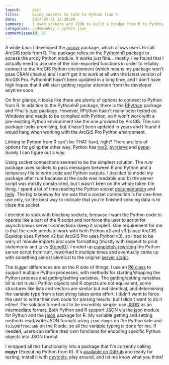 ```yaml
---
layout:     post
title:      Using sockets to talk to Python from R
date:       2017-05-31 12:30:00
summary:    I used sockets and JSON to build a bridge from R to Python.
categories: codemonkey r python json
commentIssueId: 27
---
```


A while back I developed the [arcpyr](https://github.com/mkoohafkan/arcpyr) 
package, which allows users to call ArcGIS tools from R. The package relies 
on the [PythonInR](https://cran.r-project.org/package=PythonInR) package to 
access the arcpy Python module. It works just fine... mostly. I've found 
that I actually need to use one of the non-exported functions in order to
reliably connect to the ArcGIS Python environment (which means my package 
won't pass CRAN checks) and I can't get it to work at all with the latest
version of ArcGIS Pro. PythonInR hasn't been updated in a long time, and
I don't have high hopes that it will start getting regular attention from 
the developer anytime soon.

On first glance, it looks like there are plenty of options to connect to
Python from R. In addition to the PythonInR package, there is the 
[RPython](https://cran.r-project.org/package=rPython) package and Yihui's 
[runr](https://github.com/yihui/runr) package. However, RPython hasn't 
really been tested on Windows and needs to be compiled with Python, so it
won't work with a pre-existing Python environment like the one provided by 
ArcGIS. The runr package looks promising, but it hasn't been updated in
years and I found it would hang when working with the ArcGIS Pro Python
environment.

Linking to Python from R can't be THAT hard, right? There are lots of options
for going the other way; Python has [rpy2](https://rpy2.bitbucket.io), 
[pyrserve](https://pypi.python.org/pypi/pyRserve) and
[pyper](https://pypi.python.org/pypi/PypeR/1.1.0). Surely I can figure out a way.

Using socket connections seemed to be the simplest solution. The runr
package uses sockets to pass messages between R and Python and a 
temporary file to write code and Python outputs. I decided to model
my package after runr because a) the code was readable and b) the server
script was mostly constructed, but I wasn't keen on the whole token file
thing. I spent a lot of time reading the Python socket
[documentation](https://docs.python.org/3/library/socket.html) and
[help](https://docs.python.org/2/howto/sockets.html). The big takeaway for me
was that a socket connection is for one-time use only, so the best way to 
indicate that you're finished sending data is to close the socket. 

I decided to stick with blocking sockets, because I want the Python code to
operate like a part of the R script and not force the user to script for
asynchronous server connections (keep it simple!). One requirement for me 
is that the code needs to work with both Python v2 and v3 (since ArcGIS Desktop
uses Python v2 but ArcGIS Pro uses Python v3), so I had to be wary 
of module imports and code formatting (mostly with respect to 
print statements and [io](https://docs.python.org/3/library/io.html) vs
[StringIO](https://docs.python.org/2/library/stringio.html)). I ended up 
[completely rewriting](https://github.com/mkoohafkan/expyr/blob/master/inst/py-src/server.py) 
the Python server script from runr, reworked it multiple times and 
eventually came up with something almost identical to the original 
[server script](https://github.com/yihui/runr/blob/master/inst/lang/python_socket.py). 

The bigger differences are on the R side of things; I use an 
[R6 class](https://cran.r-project.org/web/packages/R6/vignettes/Introduction.html) 
to support multiple Python processes, with methods for 
starting/stopping the Python process and getting/setting variables.
The getting/setting variables bit is not trivial;
Python objects and R objects are not equivalent, some structures like lists and
vectors are similar but not identical, and determining the variable type from
a text string takes
extra effort. I didn't want to force the user to write their own code for parsing
results, but I didn't want to do it either! The solution turned out to be 
incredibly simple: use [JSON](https://www.json.org) as an intermediate format. 
Both Python and R support JSON via the 
[json](https://docs.python.org/3/library/json.html) module for Python and the 
[rjson](https://cran.r-project.org/package=rjson) package for R. My 
variable getting  and setting methods read/write JSON formats using `json.dumps` 
on the Python side and `toJSON`/`fromJSON` on the R side, so all the variable 
typing is done for me. If needed, users can define their own functions for 
encoding specific Python objects into JSON format.

I wrapped all this functionality into a package that I'm currently calling 
**expyr** (Executing Python from R). 
It's [available on GitHub](https://github.com/mkoohafkan/expyr) 
and ready for testing; install it with 
[devtools](https://cran.r-project.org/package=devtools), 
play around, and let me know what you think!
